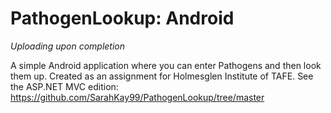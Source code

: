 # PathogenLookup: Android
*Uploading upon completion*

A simple Android application where you can enter Pathogens and then look them up. Created as an assignment for Holmesglen Institute of TAFE. See the ASP.NET MVC edition: https://github.com/SarahKay99/PathogenLookup/tree/master
